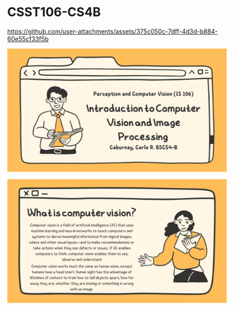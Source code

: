 # CSST106-CS4B
https://github.com/user-attachments/assets/375c050c-7dff-4d3d-b884-60e55cf33f5b







![image_alt](https://github.com/k4rloo23/CSST106-CS4B/blob/main/PPT%20IMAGES/1.png)

![image_alt](https://github.com/k4rloo23/CSST106-CS4B/blob/main/PPT%20IMAGES/2.png)
